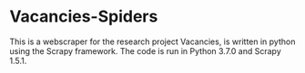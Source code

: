 # Vacancies-Spiders
This is a webscraper for the research project Vacancies, is written in python using the Scrapy framework.
The code is run in Python 3.7.0 and Scrapy 1.5.1. 

